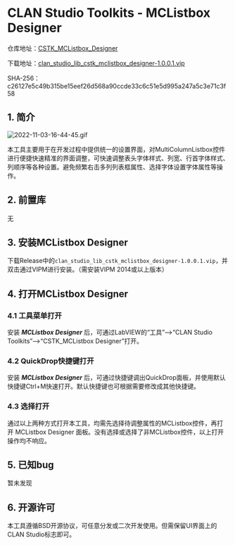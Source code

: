 # CLAN Studio Toolkits - MCListbox Designer

仓库地址：[CSTK_MCListbox_Designer](https://github.com/clan4456/CSTK_MCListbox_Designer)

下载地址：[clan_studio_lib_cstk_mclistbox_designer-1.0.0.1.vip](https://github.com/clan4456/CSTK_MCListbox_Designer/releases/download/v1.0.0.1/clan_studio_lib_cstk_mclistbox_designer-1.0.0.1.vip)

SHA-256：c26127e5c49b315be15eef26d568a90ccde33c6c51e5d995a247a5c3e71c3f58

## 1. 简介

![2022-11-03-16-44-45.gif](http://pic2.clan4456.com/clan-picgo-core/images/2022/11/03/2022-11-03-16-44-45-83c7ec26123d3efa442a05bb832a6665.gif)

本工具主要用于在开发过程中提供统一的设置界面，对MultiColumnListbox控件进行便捷快速精准的界面调整，可快速调整表头字体样式、列宽、行首字体样式、列顺序等各种设置。避免频繁右击多列列表框属性、选择字体设置字体属性等操作。

## 2. 前置库

无

## 3. 安装MCListbox Designer

下载Release中的`clan_studio_lib_cstk_mclistbox_designer-1.0.0.1.vip`，并双击通过VIPM进行安装。（需安装VIPM 2014或以上版本）

## 4. 打开MCListbox Designer

### 4.1 工具菜单打开

安装 ***MCListbox Designer*** 后，可通过LabVIEW的“工具”-->“CLAN Studio Toolkits”-->“CSTK_MCListbox Designer”打开。

### 4.2 QuickDrop快捷键打开

安装 ***MCListbox Designer*** 后，可通过快捷键调出QuickDrop面板，并使用默认快捷键Ctrl+M快速打开。默认快捷键也可根据需要修改成其他快捷键。

### 4.3 选择打开

通过以上两种方式打开本工具，均需先选择待调整属性的MCListbox控件，再打开 MCListbox Designer 面板。没有选择或选择了非MCListbox控件，以上打开操作均不响应。

## 5. 已知bug

暂未发现

## 6. 开源许可

本工具遵循BSD开源协议，可任意分发或二次开发使用。但需保留UI界面上的CLAN Studio标志即可。
